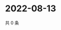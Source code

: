 # 2022-08-13

共 0 条

<!-- BEGIN WEIBO -->
<!-- 最后更新时间 Sat Aug 13 2022 19:12:42 GMT+0800 (China Standard Time) -->

<!-- END WEIBO -->
